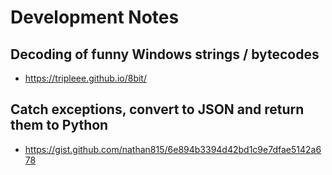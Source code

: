 # Development Notes

## Decoding of funny Windows strings / bytecodes

- https://tripleee.github.io/8bit/

## Catch exceptions, convert to JSON and return them to Python

- https://gist.github.com/nathan815/6e894b3394d42bd1c9e7dfae5142a678
